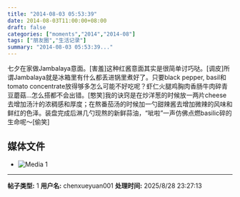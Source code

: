 ```yaml
---
title: "2014-08-03 05:53:39"
date: 2014-08-03T11:00:00+08:00
draft: false
categories: ["moments","2014","2014-08"]
tags: ["朋友圈","生活记录"]
summary: "2014-08-03 05:53:39..."
---
```


七夕在家做Jambalaya意面。[害羞]这种红酱意面其实是很简单讨巧哒。[调皮]所谓Jambalaya就是冰箱里有什么都丢进锅里煮好了。只要black pepper, basil和tomato concentrate放得够多怎么可能不好吃呢？虾仁火腿鸡胸肉香肠牛肉碎青豆蘑菇…怎么搭都不会出错。[憨笑]我的诀窍是在炒洋葱的时候放一两片cheese去增加汤汁的浓稠感和厚度；在熬番茄汤的时候加一勺甜辣酱去增加微辣的风味和鲜红的色泽。装盘完成后淋几勺现熬的新鲜蒜油，“呲啦”一声仿佛点燃basilic碎的生命呢～[偷笑]

## 媒体文件

- ![Media 1](/Moments/photos/2014-08-03/201408030553390.jpg)

---

**帖子类型:** 1
**用户名:** chenxueyuan001
**处理时间:** 2025/8/28 23:27:13